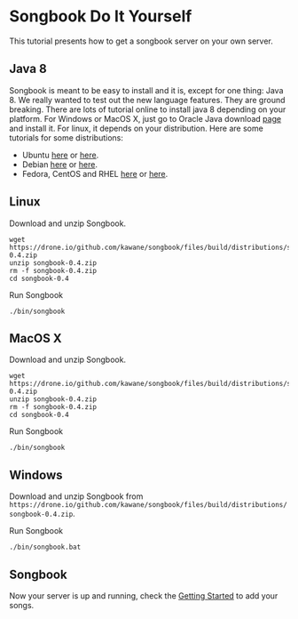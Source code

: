 Songbook Do It Yourself
=======================

This tutorial presents how to get a songbook server on your own server.

Java 8
------

Songbook is meant to be easy to install and it is, except for one thing: Java 8.
We really wanted to test out the new language features. 
They are ground breaking.
There are lots of tutorial online to install java 8 depending on your platform.
For Windows or MacOS X, just go to Oracle Java download [page](http://www.oracle.com/technetwork/java/javase/downloads/jre8-downloads-2133155.html) and install it.
For linux, it depends on your distribution. 
Here are some tutorials for some distributions:

* Ubuntu [here](http://ubuntuhandbook.org/index.php/2013/07/install-oracle-java-6-7-8-on-ubuntu-13-10/) or [here](http://www.devsniper.com/install-jdk-8-on-ubuntu/).
* Debian [here](http://linuxg.net/how-to-install-the-oracle-java-8-on-debian-wheezy-and-debian-jessie-via-repository/) or [here](http://tutorialforlinux.com/2014/03/26/how-to-install-oracle-jdk-8-on-debian-squeeze-6-32-64bit-easy-guide/).
* Fedora, CentOS and RHEL [here](http://tecadmin.net/install-java-8-on-centos-rhel-and-fedora/) or [here](http://tutorialforlinux.com/2014/03/16/how-to-install-oracle-jdk-8-on-fedora-16-17-18-19-20-21-3264bit-linux-easy-guide/).

 
Linux
-----

Download and unzip Songbook.

```Shell
wget https://drone.io/github.com/kawane/songbook/files/build/distributions/songbook-0.4.zip
unzip songbook-0.4.zip
rm -f songbook-0.4.zip
cd songbook-0.4
```

Run Songbook

```Shell
./bin/songbook
```

MacOS X
--------
Download and unzip Songbook.

```Shell
wget https://drone.io/github.com/kawane/songbook/files/build/distributions/songbook-0.4.zip
unzip songbook-0.4.zip
rm -f songbook-0.4.zip
cd songbook-0.4
```

Run Songbook

```Shell
./bin/songbook
```


Windows
-------

Download and unzip Songbook from `https://drone.io/github.com/kawane/songbook/files/build/distributions/songbook-0.4.zip`.

Run Songbook
```Shell
./bin/songbook.bat
```



Songbook
--------

Now your server is up and running, check the [Getting Started](Getting_Started.md) to add your songs.
